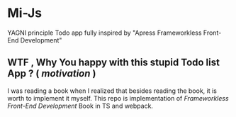 # Mi-Js
YAGNI principle Todo app fully inspired by "Apress Frameworkless Front-End Development"

## WTF , Why You happy with this stupid Todo list App ? ( *motivation* )
I was reading a book when I realized that besides reading the book, it is worth to implement it myself.
This repo is implementation of *Frameworkless Front-End Development* Book in TS and webpack.
